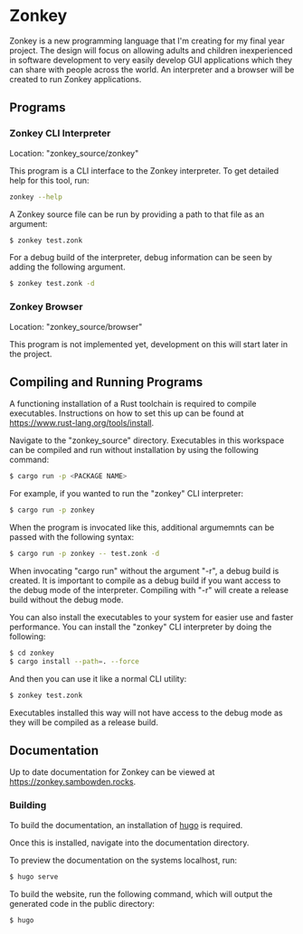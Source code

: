 # Zonkey

Zonkey is a new programming language that I'm creating for my final year project. The design will focus on allowing adults and children inexperienced in software development to very easily develop GUI applications which they can share with people across the world. An interpreter and a browser will be created to run Zonkey applications.

## Programs

### Zonkey CLI Interpreter

Location: "zonkey_source/zonkey"

This program is a CLI interface to the Zonkey interpreter. To get detailed help for this tool, run:
```sh
zonkey --help
```

A Zonkey source file can be run by providing a path to that file as an argument:
```sh
$ zonkey test.zonk
```

For a debug build of the interpreter, debug information can be seen by adding the following argument.
```sh
$ zonkey test.zonk -d
```

### Zonkey Browser

Location: "zonkey_source/browser"

This program is not implemented yet, development on this will start later in the project.

## Compiling and Running Programs

A functioning installation of a Rust toolchain is required to compile executables. Instructions on how to set this up can be found at <https://www.rust-lang.org/tools/install>.

Navigate to the "zonkey_source" directory. Executables in this workspace can be compiled and run without installation by using the following command:
```sh
$ cargo run -p <PACKAGE NAME>
```

For example, if you wanted to run the "zonkey" CLI interpreter:
```sh
$ cargo run -p zonkey
```

When the program is invocated like this, additional argumemnts can be passed with the following syntax:
```sh
$ cargo run -p zonkey -- test.zonk -d
```

When invocating "cargo run" without the argument "-r", a debug build is created. It is important to compile as a debug build if you want access to the debug mode of the interpreter. Compiling with "-r" will create a release build without the debug mode.

You can also install the executables to your system for easier use and faster performance. You can install the "zonkey" CLI interpreter by doing the following:
```sh
$ cd zonkey
$ cargo install --path=. --force
```

And then you can use it like a normal CLI utility:
```sh
$ zonkey test.zonk
```

Executables installed this way will not have access to the debug mode as they will be compiled as a release build.

## Documentation

Up to date documentation for Zonkey can be viewed at <https://zonkey.sambowden.rocks>.

### Building

To build the documentation, an installation of [hugo](https://gohugo.io/installation/) is required.

Once this is installed, navigate into the documentation directory.

To preview the documentation on the systems localhost, run:
```sh
$ hugo serve
```

To build the website, run the following command, which will output the generated code in the public directory:
```sh
$ hugo
```

